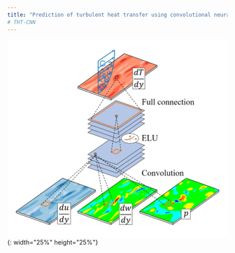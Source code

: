 ```yaml
---
title: "Prediction of turbulent heat transfer using convolutional neural networks"
# THT-CNN
---
```

![abstract](abstract.jpg){: width="25%" height="25%"}
